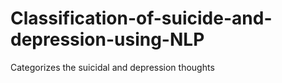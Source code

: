 # Classification-of-suicide-and-depression-using-NLP
Categorizes the suicidal and depression thoughts

